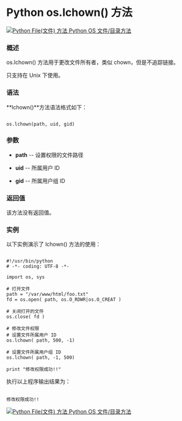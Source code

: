 Python os.lchown() 方法
=====================

 [![Python File(文件) 方法](../images/up.gif)
 Python OS 文件/目录方法](os-file-methods.html)


  ### 概述

 os.lchown() 方法用于更改文件所有者，类似 chown，但是不追踪链接。

 只支持在 Unix 下使用。

 ### 语法

 **lchown()**方法语法格式如下：

 
```

os.lchown(path, uid, gid)

```

 ### 参数

  * **path** -- 设置权限的文件路径


 * **uid** -- 所属用户 ID 


 * **gid** -- 所属用户组 ID 


  ### 返回值

 该方法没有返回值。

 ### 实例

 以下实例演示了 lchown() 方法的使用：

 
```

#!/usr/bin/python
# -*- coding: UTF-8 -*-

import os, sys

# 打开文件
path = "/var/www/html/foo.txt"
fd = os.open( path, os.O_RDWR|os.O_CREAT )

# 关闭打开的文件
os.close( fd )

# 修改文件权限
# 设置文件所属用户 ID
os.lchown( path, 500, -1)

# 设置文件所属用户组 ID
os.lchown( path, -1, 500)

print "修改权限成功!!"

```

 执行以上程序输出结果为：

 
```

修改权限成功!!

```

 [![Python File(文件) 方法](../images/up.gif)
 Python OS 文件/目录方法](os-file-methods.html)